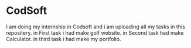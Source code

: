 # CodSoft
I am doing my internship in Codsoft and i am uploading all my tasks in this repositery.
in First task i had make golf website.
in Second task had make Calculator.
in third task i had make my portfolio.
